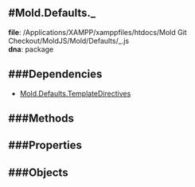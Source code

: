 
#Mold.Defaults._
---------------------------------------

__file__: /Applications/XAMPP/xamppfiles/htdocs/Mold Git Checkout/MoldJS/Mold/Defaults/_.js  
__dna__: package  


	






###Dependencies
--------------

* [Mold.Defaults.TemplateDirectives](../../Mold/Defaults/TemplateDirectives.md) 



   
###Methods
--------------
 

 
  
###Properties
-------------


 

###Objects
------------



		
